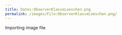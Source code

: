 ```yaml
---
title: Datei:ObserverKlasseLoeschen.png
permalink: /images/File:ObserverKlasseLoeschen.png/
---
```


Importing image file